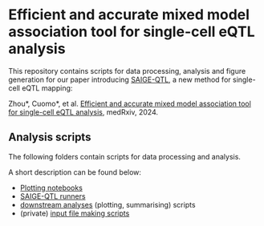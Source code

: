 # Efficient and accurate mixed model association tool for single-cell eQTL analysis 

This repository contains scripts for data processing, analysis and figure generation for our paper introducing [SAIGE-QTL](https://github.com/weizhou0/qtl), a new method for single-cell eQTL mapping:

Zhou*, Cuomo*, et al. [Efficient and accurate mixed model association tool for single-cell eQTL analysis](https://www.medrxiv.org/content/10.1101/2024.05.15.24307317v1), medRxiv, 2024.

## Analysis scripts

The following folders contain scripts for data processing and analysis.

A short description can be found below:

* [Plotting notebooks](Plotting_Notebooks)
* [SAIGE-QTL runners](saige_qtl_runners)
* [downstream analyses](Rscripts_downstream) (plotting, summarising) scripts
* (private) [input file making scripts](https://github.com/annacuomo/Notebooks_private/tree/main/scripts/saigeqtl_onek1k)

